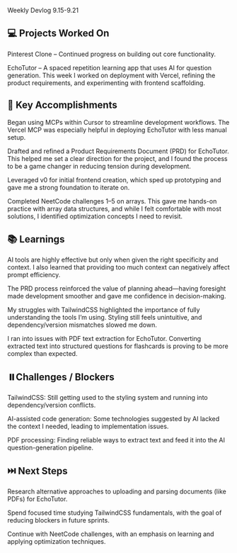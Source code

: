 Weekly Devlog 9.15-9.21

💻 Projects Worked On 
------------------------------------------------
Pinterest Clone – Continued progress on building out core functionality.

EchoTutor – A spaced repetition learning app that uses AI for question generation. This week I worked on deployment with Vercel, refining the product requirements, and experimenting with frontend scaffolding.

🔑 Key Accomplishments
------------------------------------------------
Began using MCPs within Cursor to streamline development workflows. The Vercel MCP was especially helpful in deploying EchoTutor with less manual setup.

Drafted and refined a Product Requirements Document (PRD) for EchoTutor. This helped me set a clear direction for the project, and I found the process to be a game changer in reducing tension during development.

Leveraged v0 for initial frontend creation, which sped up prototyping and gave me a strong foundation to iterate on.

Completed NeetCode challenges 1–5 on arrays. This gave me hands-on practice with array data structures, and while I felt comfortable with most solutions, I identified optimization concepts I need to revisit.

📚 Learnings
------------------------------------------------
AI tools are highly effective but only when given the right specificity and context. I also learned that providing too much context can negatively affect prompt efficiency.

The PRD process reinforced the value of planning ahead—having foresight made development smoother and gave me confidence in decision-making.

My struggles with TailwindCSS highlighted the importance of fully understanding the tools I’m using. Styling still feels unintuitive, and dependency/version mismatches slowed me down.

I ran into issues with PDF text extraction for EchoTutor. Converting extracted text into structured questions for flashcards is proving to be more complex than expected.

⏸️Challenges / Blockers
------------------------------------------------
TailwindCSS: Still getting used to the styling system and running into dependency/version conflicts.

AI-assisted code generation: Some technologies suggested by AI lacked the context I needed, leading to implementation issues.

PDF processing: Finding reliable ways to extract text and feed it into the AI question-generation pipeline.

⏭️ Next Steps
------------------------------------------------
Research alternative approaches to uploading and parsing documents (like PDFs) for EchoTutor.

Spend focused time studying TailwindCSS fundamentals, with the goal of reducing blockers in future sprints.

Continue with NeetCode challenges, with an emphasis on learning and applying optimization techniques.